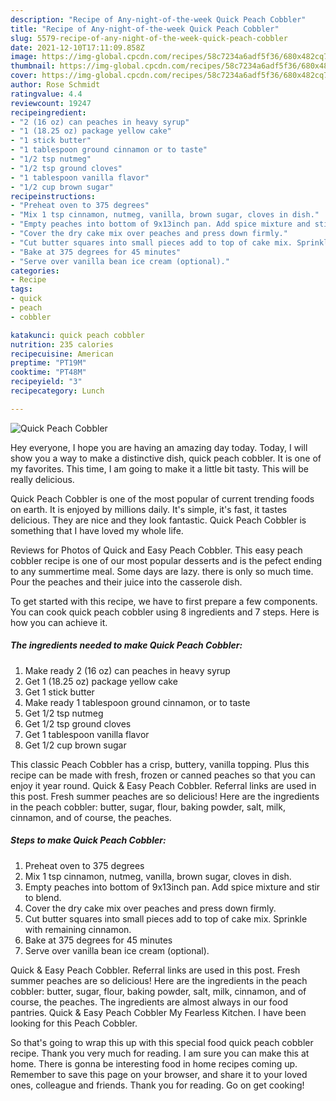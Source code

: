 ```yaml
---
description: "Recipe of Any-night-of-the-week Quick Peach Cobbler"
title: "Recipe of Any-night-of-the-week Quick Peach Cobbler"
slug: 5579-recipe-of-any-night-of-the-week-quick-peach-cobbler
date: 2021-12-10T17:11:09.858Z
image: https://img-global.cpcdn.com/recipes/58c7234a6adf5f36/680x482cq70/quick-peach-cobbler-recipe-main-photo.jpg
thumbnail: https://img-global.cpcdn.com/recipes/58c7234a6adf5f36/680x482cq70/quick-peach-cobbler-recipe-main-photo.jpg
cover: https://img-global.cpcdn.com/recipes/58c7234a6adf5f36/680x482cq70/quick-peach-cobbler-recipe-main-photo.jpg
author: Rose Schmidt
ratingvalue: 4.4
reviewcount: 19247
recipeingredient:
- "2 (16 oz) can peaches in heavy syrup"
- "1 (18.25 oz) package yellow cake"
- "1 stick butter"
- "1 tablespoon ground cinnamon or to taste"
- "1/2 tsp nutmeg"
- "1/2 tsp ground cloves"
- "1 tablespoon vanilla flavor"
- "1/2 cup brown sugar"
recipeinstructions:
- "Preheat oven to 375 degrees"
- "Mix 1 tsp cinnamon, nutmeg, vanilla, brown sugar, cloves in dish."
- "Empty peaches into bottom of 9x13inch pan. Add spice mixture and stir to blend."
- "Cover the dry cake mix over peaches and press down firmly."
- "Cut butter squares into small pieces add to top of cake mix. Sprinkle with remaining cinnamon."
- "Bake at 375 degrees for 45 minutes"
- "Serve over vanilla bean ice cream (optional)."
categories:
- Recipe
tags:
- quick
- peach
- cobbler

katakunci: quick peach cobbler 
nutrition: 235 calories
recipecuisine: American
preptime: "PT19M"
cooktime: "PT48M"
recipeyield: "3"
recipecategory: Lunch

---
```



![Quick Peach Cobbler](https://img-global.cpcdn.com/recipes/58c7234a6adf5f36/680x482cq70/quick-peach-cobbler-recipe-main-photo.jpg)

Hey everyone, I hope you are having an amazing day today. Today, I will show you a way to make a distinctive dish, quick peach cobbler. It is one of my favorites. This time, I am going to make it a little bit tasty. This will be really delicious.

Quick Peach Cobbler is one of the most popular of current trending foods on earth. It is enjoyed by millions daily. It's simple, it's fast, it tastes delicious. They are nice and they look fantastic. Quick Peach Cobbler is something that I have loved my whole life.

Reviews for Photos of Quick and Easy Peach Cobbler. This easy peach cobbler recipe is one of our most popular desserts and is the pefect ending to any summertime meal. Some days are lazy. there is only so much time. Pour the peaches and their juice into the casserole dish.


To get started with this recipe, we have to first prepare a few components. You can cook quick peach cobbler using 8 ingredients and 7 steps. Here is how you can achieve it.

<!--inarticleads1-->

##### The ingredients needed to make Quick Peach Cobbler:

1. Make ready 2 (16 oz) can peaches in heavy syrup
1. Get 1 (18.25 oz) package yellow cake
1. Get 1 stick butter
1. Make ready 1 tablespoon ground cinnamon, or to taste
1. Get 1/2 tsp nutmeg
1. Get 1/2 tsp ground cloves
1. Get 1 tablespoon vanilla flavor
1. Get 1/2 cup brown sugar


This classic Peach Cobbler has a crisp, buttery, vanilla topping. Plus this recipe can be made with fresh, frozen or canned peaches so that you can enjoy it year round. Quick &amp; Easy Peach Cobbler. Referral links are used in this post. Fresh summer peaches are so delicious! Here are the ingredients in the peach cobbler: butter, sugar, flour, baking powder, salt, milk, cinnamon, and of course, the peaches. 

<!--inarticleads2-->

##### Steps to make Quick Peach Cobbler:

1. Preheat oven to 375 degrees
1. Mix 1 tsp cinnamon, nutmeg, vanilla, brown sugar, cloves in dish.
1. Empty peaches into bottom of 9x13inch pan. Add spice mixture and stir to blend.
1. Cover the dry cake mix over peaches and press down firmly.
1. Cut butter squares into small pieces add to top of cake mix. Sprinkle with remaining cinnamon.
1. Bake at 375 degrees for 45 minutes
1. Serve over vanilla bean ice cream (optional).


Quick &amp; Easy Peach Cobbler. Referral links are used in this post. Fresh summer peaches are so delicious! Here are the ingredients in the peach cobbler: butter, sugar, flour, baking powder, salt, milk, cinnamon, and of course, the peaches. The ingredients are almost always in our food pantries. Quick &amp; Easy Peach Cobbler My Fearless Kitchen. I have been looking for this Peach Cobbler. 

So that's going to wrap this up with this special food quick peach cobbler recipe. Thank you very much for reading. I am sure you can make this at home. There is gonna be interesting food in home recipes coming up. Remember to save this page on your browser, and share it to your loved ones, colleague and friends. Thank you for reading. Go on get cooking!
